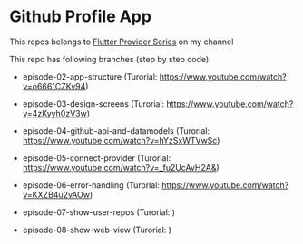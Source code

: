 # Github Profile App

This repos belongs to [Flutter Provider Series](https://www.youtube.com/watch?v=ZiwS2sTmQBA&list=PL4r_2P8lRxlg2eDizFXeiDhWYckwn5zqK) on my channel

This repo has following branches (step by step code):

  - episode-02-app-structure  (Turorial: https://www.youtube.com/watch?v=o6661CZKv94)
  
  - episode-03-design-screens (Turorial: https://www.youtube.com/watch?v=4zKyyh0zV3w)
  
  - episode-04-github-api-and-datamodels (Turorial: https://www.youtube.com/watch?v=hYzSxWTVwSc)
  
  - episode-05-connect-provider (Turorial: https://www.youtube.com/watch?v=_fu2UcAvH2A&)
  
  - episode-06-error-handling (Turorial: https://www.youtube.com/watch?v=KXZB4u2vAOw)
  
  - episode-07-show-user-repos (Turorial: )
  
  - episode-08-show-web-view (Turorial: )
